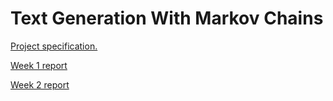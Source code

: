 # Text Generation With Markov Chains

[Project specification.](https://github.com/WitCanStain/tiralabra-markov-text/blob/main/documentation/projectspecification.md)

[Week 1 report](https://github.com/WitCanStain/tiralabra-markov-text/blob/main/documentation/week1report.md)

[Week 2 report](https://github.com/WitCanStain/tiralabra-markov-text/blob/main/documentation/week2report.md)
